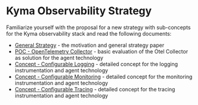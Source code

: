 # Kyma Observability Strategy

Familiarize yourself with the proposal for a new strategy with sub-concepts for the Kyma observability stack and read the following documents:

* [General Strategy](./strategy.md) - the motivation and general strategy paper
* [POC - OpenTelemetry Collector](./opentelemetry/README.md.md) - basic evaluation of the Otel Collector as solution for the agent technology
* [Concept - Configurable Logging](./configurable-logging/README.md) - detailed concept for the logging instrumentation and agent technology
* [Concept - Configurable Monitoring](./configurable-monitoring/README.md) - detailed concept for the monitoring instrumentation and agent technology
* [Concept - Configurable Tracing](./configurable-tracing/README.md) - detailed concept for the tracing instrumentation and agent technology